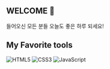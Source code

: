 ## WELCOME 👋
들어오신 모든 분들 오늘도 좋은 하루 되세요!

## My Favorite tools
![HTML5](https://img.shields.io/badge/-HTML5-F05032?style=for-the-badge&logo=HTML5&logoColor=ffffff)
![CSS3](https://img.shields.io/badge/-CSS3-007ACC?style=for-the-badge&logo=css3)
![JavaScript](https://img.shields.io/badge/-JavaScript-%23F7DF1C?style=for-the-badge&logo=JavaScript&logoColor=000000&labelColor=%23F7DF1C&color=%23FFCE5A)


<!--
**2taewon/2taewon** is a ✨ _special_ ✨ repository because its `README.md` (this file) appears on your GitHub profile.

Here are some ideas to get you started:

- 🔭 I’m currently working on ...
- 🌱 I’m currently learning ...
- 👯 I’m looking to collaborate on ...
- 🤔 I’m looking for help with ...
- 💬 Ask me about ...
- 📫 How to reach me: ...
- 😄 Pronouns: ...
- ⚡ Fun fact: ...
-->
